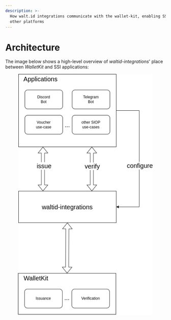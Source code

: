 ```yaml
---
description: >-
  How walt.id integrations communicate with the wallet-kit, enabling SSI on
  other platforms
---
```


# Architecture

The image below shows a high-level overview of _waltid-integrations_' place between _WalletKit_ and SSI applications:

<figure><img src="../media/waltid-integrations-overview.png" alt=""><figcaption></figcaption></figure>
